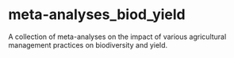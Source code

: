 # meta-analyses_biod_yield
A collection of meta-analyses on the impact of various agricultural management practices on biodiversity and yield.
